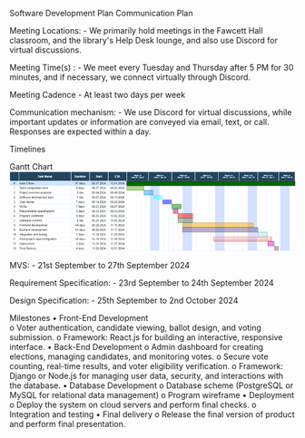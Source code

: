 Software Development Plan
Communication Plan 

Meeting Locations: -
We primarily hold meetings in the Fawcett Hall classroom, and the library's Help Desk lounge, and also use Discord for virtual discussions.

Meeting Time(s) : -
We meet every Tuesday and Thursday after 5 PM for 30 minutes, and if necessary, we connect virtually through Discord.

Meeting Cadence - At least two days per week

Communication mechanism: -
 We use Discord for virtual discussions, while important updates or information are conveyed via email, text, or call. Responses are expected within a day.

Timelines

Gantt Chart
![Gantt chart](image.png)

MVS: - 21st September to 27th September 2024

Requirement Specification: - 23rd September to 24th September 2024

Design Specification: - 25th September to 2nd October 2024

 Milestones
•	Front-End Development	
o	Voter authentication, candidate viewing, ballot design, and voting submission.
o	Framework: React.js for building an interactive, responsive interface.
•	Back-End Development
o	Admin dashboard for creating elections, managing candidates, and monitoring votes.
o	Secure vote counting, real-time results, and voter eligibility verification.
o	Framework: Django or Node.js for managing user data, security, and interactions with the database.
•	Database Development
o	Database scheme (PostgreSQL or MySQL for relational data management)
o	Program wireframe
•	Deployment
o	Deploy the system on cloud servers and perform final checks.
o	Integration and testing
•	Final delivery 
o	Release the final version of product and perform final presentation.
